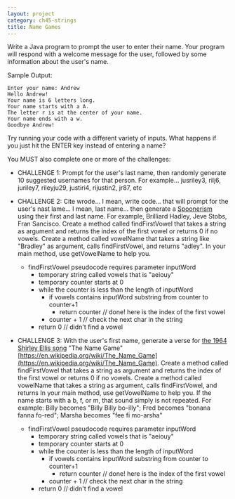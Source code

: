 ```yaml
---
layout: project
category: ch45-strings
title: Name Games
---
```



Write a Java program to prompt the user to enter their name. Your program will respond with a welcome message for the user, followed by some information about the user's name.

Sample Output:
```
Enter your name: Andrew
Hello Andrew!
Your name is 6 letters long.
Your name starts with a A.
The letter r is at the center of your name.
Your name ends with a w.
Goodbye Andrew!
```
Try running your code with a different variety of inputs. What happens if you just hit the ENTER key instead of entering a name?

You MUST also complete one or more of the challenges:

  - CHALLENGE 1: Prompt for the user's last name, then randomly generate 10 suggested usernames for that person. For example... jusriley3, rilj6, juriley7, rileyju29, justiri4, rijustin2, jr87, etc


  - CHALLENGE 2: Cite wrode... I mean, write code... that will prompt for the user's nast lame... I mean, last name... then generate a [Spoonerism](https://en.wikipedia.org/wiki/Spoonerism) using their first and last name. For example, Brilliard Hadley, Jeve Stobs, Fran Sancisco. Create a method called findFirstVowel that takes a string as argument and returns the index of the first vowel or returns 0 if no vowels. Create a method called vowelName that takes a string like "Bradley" as argument, calls findFirstVowel, and returns "adley". In your main method, use getVowelName to help you.
    - findFirstVowel pseudocode requires parameter inputWord
      - temporary string called vowels that is "aeiouy"
      - temporary counter starts at 0
      - while the counter is less than the length of inputWord
        - if vowels contains inputWord substring from counter to counter+1
          - return counter // done! here is the index of the first vowel
        - counter + 1 // check the next char in the string
      - return 0 // didn't find a vowel


  - CHALLENGE 3: With the user's first name, generate a verse for [the 1964 Shirley Ellis song](https://drive.google.com/open?id=1NehR20x0yzheTYAEYxJ5W9-D6hbEbuqT) "The Name Game" [https://en.wikipedia.org/wiki/The_Name_Game](https://en.wikipedia.org/wiki/The_Name_Game). Create a method called findFirstVowel that takes a string as argument and returns the index of the first vowel or returns 0 if no vowels. Create a method called vowelName that takes a string as argument, calls findFirstVowel, and returns  In your main method, use getVowelName to help you. If the name starts with a b, f, or m, that sound simply is not repeated. For example: Billy becomes "Billy Billy bo-illy"; Fred becomes "bonana fanna fo-red"; Marsha becomes "fee fi mo-arsha"
    - findFirstVowel pseudocode requires parameter inputWord
      - temporary string called vowels that is "aeiouy"
      - temporary counter starts at 0
      - while the counter is less than the length of inputWord
        - if vowels contains inputWord substring from counter to counter+1
          - return counter // done! here is the index of the first vowel
        - counter + 1 // check the next char in the string
      - return 0 // didn't find a vowel
